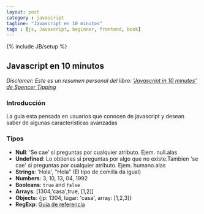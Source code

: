 ```yaml
---
layout: post
category : javascript
tagline: "Javascript en 10 minutos"
tags : [js, Javascript, beginner, frontend, book]
---
```

{% include JB/setup %}

## Javascript en 10 minutos

*Disclamer: Este es un resumen personal del libro:  ['Javascript in 10 minutes' de Spencer Tipping](https://openlibra.com/en/book/download/javascript-in-ten-minutes)*

### Introducción
La guía esta pensada en usuarios que conocen de javascript y desean saber de algunas caracteristicas avanzadas

### Tipos

- __Null__: 'Se cae' si preguntas por cualquier atributo. Ejem. null.alas
- __Undefined__: Lo obtienes si preguntas por algo que no existe.Tambien 'se cae' si preguntas por cualquier atributo. Ejem. humano.alas
- __Strings__: 'Hola', "Hola" (El tipo de comilla da igual)
- __Numbers__: 3, 10, 13, 04, 1992
- __Booleans__: `true` and `false`
- __Arrays__: [1304,'casa',true, [1,2]]
- __Objects__: {jp: 1304, lugar: 'casa', array: [1,2,3]}
- __RegExp__: [Guia de referencia](https://developer.mozilla.org/es/docs/Web/JavaScript/Guide/Regular_Expressions)
